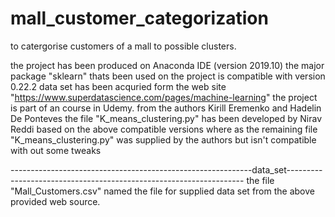 # mall_customer_categorization
to catergorise  customers of a mall to possible clusters. 

the project has been produced on Anaconda IDE (version 2019.10)
the major package "sklearn" thats been used on the project is compatible with version 0.22.2
data set has been acquried form the web site "https://www.superdatascience.com/pages/machine-learning"
the project is part of an course in Udemy.
from the authors Kirill Eremenko and Hadelin De Ponteves
the file "K_means_clustering.py" has been developed by Nirav Reddi based on the above compatible versions
where as the remaining file "K_means_clustering.py" was supplied by the authors but isn't compatible with out some tweaks

------------------------------------------------------------data_set-------------------------------------------------------------------
the file "Mall_Customers.csv" named the file for supplied data set from the above provided web source.
